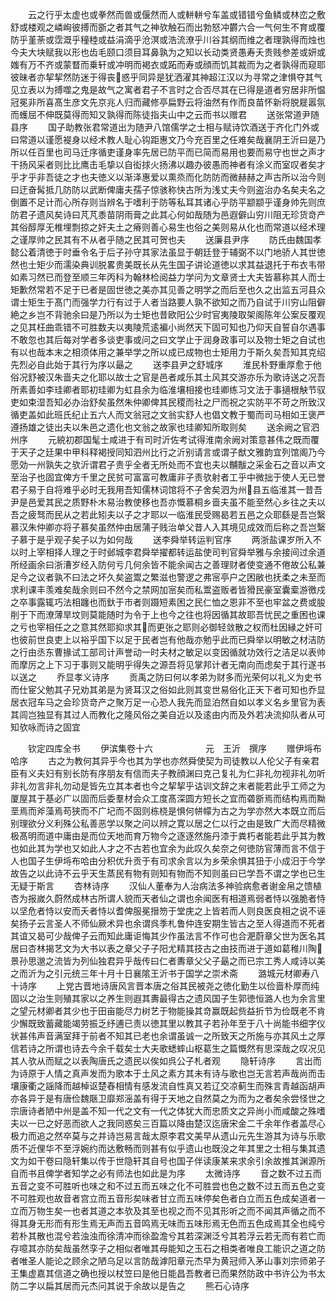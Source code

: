 <!-- { "loadSidebar": true } -->
　　云之行乎太虚也或拳然而兽或偃然而人或軿軿兮车盖或错错兮鱼鳞或林峦之敷舒或楼观之嶙峋彼搏而斵之者其气之神欤触石而出勃怒冲欝六合一气何生不育或覆防乎堇荼或霑溉乎穜稑或益涓滴乎沧溟或浩流潦乎川谷其纲而维之者理孰得而烛也今夫大块赋我以形也齿毛颐口须目耳鼻孰为之知以长动类贤愚寿夭贵贱参差或妍或媸有万不齐或蒙瞀而乗轩或冲明而褐衣或跖而寿或顔而饥其裁而为之者孰得而窥耶彼昧者亦挈挈然防迷于得丧惑乎同异是犹洒濯其神超江汉以为寻常之津惧夺其气见立表以为搏噬之鬼是故气之寓者君子不言时之合否尽其在已得是道者穷居非所愠冠冕非所喜髙生彦文先京兆人归而藏修亭扁野云将油然有作而良苗怀新将脱屣嚣氛而蠖屈不伸既莫得而知又孰得而陈徒指夫山中之云而书以赠君
　　送张常道尹随县序
　　国子助教张君常道出为随尹八馆儒学之士相与赋诗饮酒送于齐化门外或曰常道以谨愿褆身以经术教人耻心钩距惠文乃今充百里之任难矣哉襄阴王沂曰是乃所以任百里也司马迁序循吏谨身率先居已防平而已简而易用也要而易守也世之声才干扬风采者则比比鹰击毛挚以自衒捄火扬沸以趣办彼愚而神者有涂义而室叹者矣才乎才乎非吾徒之才也夫徳义以渐泽惠爱以熏烝而化防防而微赫赫之声古所以治今则曰迂奋髯抵几防防以武断俾庸夫孺子惊骇称快古所为浅丈夫今则盗治办名矣夫名之倒置不足计而心所存则当辨名于嗜利于防等私耳其诸心乎防平颛颛乎谨身帅先则庶防君子遗风矣诗曰芃芃黍苗阴雨膏之此其心何如哉随为邑遐僻山穷川阻无珍货竒产其俗醇厚无椎埋剽掠之奸夫土之瘠则善心易生也俗之美则易从化也而常道以经术理之谨厚帅之民其有不从者乎随之民其可贺也夫
　　送廉县尹序
　　防氏由魏国孝懿公着清徳于时垂令名于后子孙守其家法虽显于朝廷登于辅弼不以门地骄人其世徳然也士矩少而濡染典训脱畧贵美既长从先生国子讲论道徳以求其益退托于布衣韦带如素习然已而登至顺三年丙科为翰林检阅益力学问为文章贤士大夫皆慕称其人而士矩歉然常若不足于已者是固世徳之美亦其见善之明学之而后至也久之出监五河县众谓士矩生于髙门而强学力行有过于人者当路要人孰不欲知之而乃自试于川穷山阻僻絶之乡岂不背驰余曰是乃所以为士矩也昔欧阳公少时官夷陵取架阁陈年公案反覆观之见其枉曲乖错不可胜数夫以夷陵荒逺褊小尚然天下固可知也乃仰天自誓自尔遇事不敢忽也其后每对学者多谈吏事或问之曰文学止于润身政事可以及物士矩之自试也有以也哉本末之相须体用之兼举学之所以成已成物也士矩用力于斯久矣吾知其克绍先烈必自此始于其行为序以朂之
　　送李县尹之舒城序
　　淮民朴野重厚愈于他俗况舒被汉朱啬夫之化耶以故士之官是邑者咸乐其土风其交游亦乐为歌诗送之况吾所素善如李珪卿者耶初珪卿为虹县余为临淮壤相接也珪卿练习文法于事擿根觖节驭吏如束湿吾知必办治舒矣虽然朱仲卿俾其民稷而社之尸而祝之实防平不苛之所致汉循吏盖如此班氏纪止五六人而文翁冠之文翁实舒人也倡文教于蜀而司马相如王褒严遵扬雄之徒出夫以朱邑之遗化也文翁之故家也珪卿知所取则矣
　　送余阙之官泗州序
　　元綂初郡国髦士咸进于有司时沂佐考试得淮南余阙对策意甚伟之既而覆于天子之廷果中甲科释褐授同知泗州比行之沂别请言或谓子猷文雅韵宜列馆阁乃今愿効一州孰失之欤沂谓君子贵乎全者无所处而不宜也夫以黼黻之采金石之音以声文至治子也固宜俾方千里之民贫可富富可教庸非子责欤射者工乎中微拙于使人无已誉君子易于自将难乎必时无我用吾知儒林词馆将不子舍矣泗为州县五临淮其一昔吾尹是邑爱其民之质野朴木易治教使移也吾亦慨慕桐乡啬夫虽不能至然心乡往之夫以吾之疲驽而民从之若此矧夫以子之才耶以一临淮民受赐曷若五邑之众耶繇是吾岂繄慕汉朱仲卿亦将子慕矣虽然仲由居蒲子贱治单父昔人入其境见成效而后称之吾岂繄子慕于是乎观子矣子以为如何哉
　　送李舜举转运判官序
　　两浙盐课岁所入不以时上宰相择人理之于时邺城李君舜举擢都转运盐使司判官舜举雅与余接间过余道所经画余曰浙漕岁经入防何亏几何余皆不能余闻古之善理财者使变通不倦故公私兼足今之议者孰不曰法之坏久矣盗鬻之繁滋也警逻之弗宻亭户之困敝也抚柔之未至而求利课丰羡难矣哉余则曰不然今之禁网加宻矣而私鬻盗贩者皆猾民豪室囊槖游徼戍之卒事露辄巧法相躔也而釱于市者则蹑短素困之民仁恤之恩非不至也牢盆之费或朘削于下而潦薄旱坟则莫能随时为令于上也今之往也将因循其故耶吾忧民之重困也课之亏也宰相任之之意其然耶抑求其而更张之耶则必御轻敛散之权而杜因縁之奸可也彼前世良吏上以裕乎国下以足于民者岂有他哉亦勉乎此而已舜举以明敏之材洁防之行由丞东曹掾试工部司计声誉动一时夫材之敏足以变因循就功效行之洁足以表帅而摩厉之上下习于事则又能明乎得失之源吾将见掌邦计者无南向而虑矣于其行遂书以送之
　　乔显孝义诗序
　　贡禹之防曰何以孝弟为财多而光荣何以礼义为史书而仕宦父勉其子兄劝其弟是为贤耳汉之俗如此则其变世易俗化正天下者可知也乔显居衣冠车马之会珍货竒产之聚万足一心恐人我先而显泊然自如以孝义名乡里官为表其闾岂独显有其过人而教化之隆风俗之美自近以及逺由内而及外若决流抑队者从可知欤咏而诗之固宜









　　钦定四库全书
　　伊滨集卷十六　　　　　　元　王沂　撰序
　　赠伊埓布哈序
　　古之为教何其异乎今也其为学也亦然舜使契为司徒教以人伦父子有亲君臣有义夫妇有别长防有序朋友有信而夫子教顔渊曰克己复礼为仁非礼勿视非礼勿听非礼勿言非礼勿动是皆先立其本者也今之挈挈乎诂训文辞之末者能若此乎工师之为厦屋其于基必广以固而后委羣材会众工度髙深圆方短长之宜而砻斵焉而结构焉而黝垩焉而斧藻焉苟狭而不广圮而不固则栋桡是惧何帡幪为古之为学亦然大本既立而后别理欲分义利殊公私善恶学以聚之问以辨之寛以居之仁以行之由是致广大而尽精微极髙明而道中庸由是而位天地而育万物今之逐逐然施丹漆于粪朽者能若此乎其为教也如此其为学也又如此人才之不古若也宜余为此叹久矣奈之何徳防官薄而言不信于人也国子生伊埓布哈由分积优升贡于有司求余言以为乡荣余惧其狃于小成汨于今学故告之以此诗不云乎天生蒸民有物有则知有物而不知则虽曰已学吾不谓之学也已生无疑于斯言
　　杏林诗序
　　汉仙人董奉为人治病法多神验病愈者谢金帛之馈植杏为报嵗久蔚然成林古所谓人貌而天者仙之谓也余闻医有相道焉弱者恃以强脆者恃以坚危者恃以安而夭者恃以耆俾服冕搢笏于堂庑之上皆若而人则良医良相之说不诬矣扬子云言圣人不师仙厥术异也余谓呉季札鲁仲连安期生皆古之至人得道而不死者其谊又曷可少哉俾子云而知此庸讵悔其少作虽法言不作可也合淝蔚章父世为医名其居曰杏林揭艺文为大书以表之章父子子阳尤精其技古之由技而进于道如葛稚川陶景孙思邈之流皆为列仙独君异乎哉传曰仁者夀章父父子朂之而已宗工秀人咸诗以美之而沂为之引元统三年十月十日襄隂王沂书于国学之崇术斋
　　潞城元材卿寿八十诗序
　　上党古晋地诗唐风言晋本唐之俗其民被尧之徳化勤生以俭啬朴厚而纯固以之治生则殖其家以之养生则遐其夀最得古之遗风国子生郭徳恒潞人也为余言里之望元材卿者其少也于田亩能尽力树艺于物能操其竒赢既起赀益折节为俭既老不肯少懈既致蓄藏能竭劳振乏纾逋已责以徳其里以教其子若孙年至于八十尚能书细字仪状甚伟声音满室拜于前者不知其已老也余谓虽诚一之所致天之所施与亦其风土之厚信若诗之所谓也诗去今余千载矣士大夫歌蟋蟀山枢葛生之篇慨然有思深哉之叹况见其人欤从而赋之以表陶唐氏之遗民以俟如呉公子札者观
　　隐轩诗序
　　言出而为诗原于人情之真声发而为歌本于土风之素方其未有诗与歌也岂无言若声哉尚而击壤康衢之謡降而越棹讴楚舂相情有感发流自性真又若辽交凉蓟生而殊言青越函胡声亦各异于是有唐俭魏陿卫靡郑滛盖有得于天地之自然莫之为而为之者矣余尝怪世之宗唐诗者陋中州是盖不知一代之文有一代之体犹大而忠质文之异尚小而咸酸之殊嗜夫以一已之好恶而欲人之我同惑矣三百篇以降由楚汉迄唐宋金二千余年作者盖尽心极力而追之然卒莫与之并诗岂易言哉太原李君文美早从遗山元先生游其为诗与乐歌质不近俚华不至浮婉约而达敷畅而则甚有似乎遗山也既没之年其里之士相与集其遗文为如干卷曰隐轩集以传于世隐轩其自号也国子伴读康某来求余引余故推其渊源所自而书且俾学者知学之必有师法也如此是为序
　　太微诗序
　　音之数不过五而五音之变不可胜听也味之和不过五而五味之化不可胜尝也色之数不过五而五色之变不可胜观也故音者宫立而五音形矣味者甘立而五味停矣色者白立而五色成矣道者一立而万物生矣一也者其道之本欤及其至也视之而不见其形听之而不闻其声循之而不得其身无形而有形生焉无声而五音鸣焉无味而五味形焉无色而五色成焉其全也纯兮若朴其散也混兮若浊浊而徐清冲而徐盈澹兮其若深渊泛兮其若浮云若无而有若亡而存噫其亦防矣哉虽然孪子之相似者唯其母能知之玉石之相类者唯良工能识之道之防者唯圣人能论之顾余之陋乌足以言防哉滹阳章元杰早为黄冠师入茅山事刘宗师弟子王集虚嘉其信道之确也授以杖笠曰是他日能昌吾教者已而果然防政中书许公为书太防二字以扁其居而元杰问其说于余故以是告之
　　熊石心诗序
